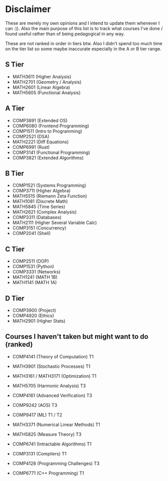 
# Disclaimer

These are merely my own opinions and I intend to update them whenever I can :)). Also the main purpose of this list is to track what courses I've done / found useful rather than of being pedagogical in any way. 

These are not ranked in order in tiers btw. Also I didn't spend too much time on the tier list so some maybe inaccurate especially in the A or B tier range. 

## S Tier

- MATH3611 (Higher Analysis)
- MATH2701 (Geometry / Analysis)
- MATH2601 (Linear Algebra)
- MATH5605 (Functional Analysis)

## A Tier

- COMP3891 (Extended OS)
- COMP6080 (Frontend Programming)
- COMP1511 (Intro to Programming)
- COMP2521 (DSA)
- MATH2221 (Diff Equations)
- COMP6991 (Rust)
- COMP3141 (Functional Programming)
- COMP3821 (Extended Algorithms)

## B Tier

- COMP1521 (Systems Programming)
- COMP3711 (Higher Algebra)
- MATH5515 (Riemann Zeta Function)
- MATH1081 (Discrete Math)
- MATH5845 (Time Series)
- MATH2621 (Complex Analysis)
- COMP3311 (Databases)
- MATH2111 (Higher Several Variable Calc)
- COMP3151 (Concurrency)
- COMP2041 (Shell)

## C Tier

- COMP2511 (OOP)
- COMP1531 (Python)
- COMP3331 (Networks)
- MATH1241 (MATH 1B)
- MATH1141 (MATH 1A)

## D Tier

- COMP3900 (Project)
- COMP4920 (Ethics)
- MATH2901 (Higher Stats)

## Courses I haven't taken but might want to do (ranked)

- COMP4141 (Theory of Computation) T1
- MATH3901 (Stochastic Processes) T1
- MATH3161 / MATH3171 (Optimization) T1
- MATH5705 (Harmonic Analysis) T3
- COMP4161 (Advanced Verification) T3
- COMP9242 (AOS) T3
- COMP9417 (ML) T1 / T2

- MATH3371 (Numerical Linear Methods) T1
- MATH5825 (Measure Theory) T3
- COMP6741 (Intractable Algorithms) T1
- COMP3131 (Compilers) T1
- COMP4128 (Programming Challenges) T3
- COMP6771 (C++ Programming) T1





